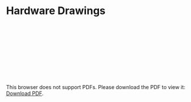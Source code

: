 # Hardware Drawings
<object data="http://gulanr.github.io/ntp-docs/design/drawings/1100-04.0 - Inner Tie Tube.pdf" type="application/pdf" width="700px" height="700px">
    <embed src="http://gulanr.github.io/ntp-docs/design/drawings/1100-04.0 - Inner Tie Tube.pdf">
        <p>This browser does not support PDFs. Please download the PDF to view it: <a href="http://gulanr.github.io/ntp-docs/design/drawings/1100-04.0 - Inner Tie Tube.pdf">Download PDF</a>.</p>
    </embed>
</object>
